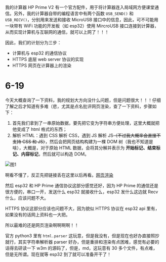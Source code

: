 我的计算器 HP Prime V2 有一个官方配件，用于将计算器连入局域网方便课堂通信。另外，我的计算器自带的编程语言中有两个函数 `USB_SEND()` 和 `USB_RECV()`，分别用来发送和接收 MicroUSB 接口中的信息，因此，可不可能用一块带有 WiFi 功能的开发板（如 esp32）使用 MircroUSB 接口连接到计算器，从而实现计算机与互联网的通信，就可以上网了！！！

因此，我们的计划分为三步：

- 计算机与 esp32 的通信协议
- HTTPS 底层 web server 协议的实现
- HTTPS 网页在计算器上的渲染

# 6-19

今天大概查询了一下资料，我的规划大方向没什么问题，但是问题很大！！！仔细了解之后才知道有多难（悲，尤其是点名批评网页渲染，查了一下资料，步骤如下：

1. 首先我们拿到了一串原始数据，要先把它变为字符串方便处理，这里大概就把他变成了 html 格式的东西；
2. 解析 HTML：遇到 CSS 解析 CSS，遇到 JS 解析 JS~~（不过我大概率会直接不支持 CSS 和 JS）~~，然后会把网页结构构建为一棵 DOM 树（我也不知道是啥），大概是，对于原始 HTML 数据，会将其分解并表示为 **开始标记、结束标记、内容标记**，然后就可以构造 DOM。

![图1](https://segmentfault.com/img/bVcIfOw)

啊看不懂了，反正先把链接丢在这里以后再看。[网页渲染](https://segmentfault.com/a/1190000037650883)

然后 esp32 和 HP Prime 通信协议这部分感觉还好，因为 HP Prime 的通信还是很方便的，串口一开，发送什么 esp32 就接收什么，esp32 发什么这边就 Recv 什么，应该问题不大。

HTTPS 协议这部分应该也问题不大，因为貌似 HTTPS 协议在 esp32 api 里有，如果没有的话网上资料也一大把。

所以最难的还是网页渲染啊啊啊啊！！

官方 python3 里有 `html.parser` 这玩意，但是我没有，但是现在也好办直接照抄就行，其实字符串解析器 parser 好办，但是重排和渲染有点困难，感觉有必要的话得去研读一下 w3m 的源码了，但是，md，这玩意有 30 多个文件，有点难，但是无所谓。现在就等 esp32 到了就可以准备开干了！